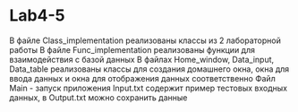 # Lab4-5
В файле Class_implementation реализованы классы из 2 лабораторной работы
В файле Func_implementation реализованы функции для взаимодействия с базой данных
В файлах Home_window, Data_input, Data_table реализованы классы для создания домашнего окна, окна для ввода данных и окна для отображения данных соответственно
Файл Main - запуск приложения
Input.txt содержит пример тестовых входных данных, в Output.txt можно сохранить данные
